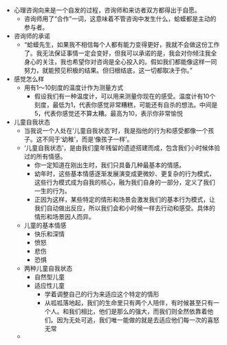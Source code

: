 - 心理咨询向来是一个自发的过程，咨询师和来访者双方都得出于自愿。
	- 咨询师用了“合作”一词，这意味着不管咨询中发生什么，蛤蟆都是主动的参与者。
- 咨询师的承诺
	- “蛤蟆先生，如果我不相信每个人都有能力变得更好，我就不会做这份工作了。我无法保证事情一定会变好，但我可以承诺的是，我会对你倾注我全身心的关注，我也希望你对咨询是全心投入的。假如我们都能像这样一同努力，就能预见积极的结果。但归根结底，这一切都取决于你。”
- 感觉怎么样
	- 用有1～10刻度的温度计作为测量方式
		- 假设我们有一种温度计，可以用来测量你现在的感受。温度计有10个刻度，最低为1，代表你感觉非常糟糕，可能还有自杀的想法。中间是5，代表你感觉还不算太糟。最高为10，表示你非常愉悦
- 儿童自我状态
	- 当我说一个人处在‘儿童自我状态’时，我是指他的行为和感受都像一个孩子。这不同于‘幼稚’，而是‘像孩子一样’。
	- ‘儿童自我状态’，是由我们童年残留的遗迹搭建而成，包含我们小时候体验过的所有情感。
		- 你一定知道在刚出生时，我们只具备几种最基本的情感。
		- 幼年时，这些基本情感逐渐发展演变成更微妙、更复杂的行为模式，这些行为模式成为自我的核心，融为我们自身的一部分，定义了我们一生的行为。
		- 正因为这样，某些特定的情形和场景会激发我们的基本行为模式，让我们自动做出反应，所以我们会和小时候一样去行动和感受。具体的情形和场景因人而异。
	- 儿童的基本情感
		- 快乐和深情
		- 愤怒
		- 悲伤
		- 恐惧
	- 两种儿童自我状态
		- 自然型儿童
		- 适应性儿童
			- 学着调整自己的行为来适应这个特定的情形
			- 从呱呱落地起，我们的生命里只有两个人陪伴，有时候甚至只有一个人。和我们相比，他们是那么的强大，而我们则全然依靠着他们。因为无处可逃，我们唯一能做的就是去适应他们每一次的喜怒无常
	-